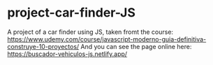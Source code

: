 # project-car-finder-JS
A project of a car finder using JS, taken fromt the course: https://www.udemy.com/course/javascript-moderno-guia-definitiva-construye-10-proyectos/
And you can see the page online here: https://buscador-vehiculos-js.netlify.app/
